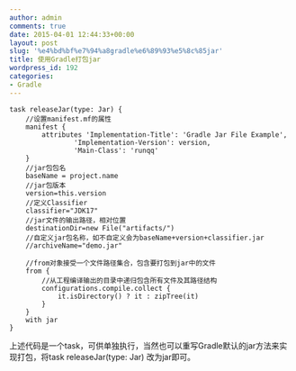 ```yaml
---
author: admin
comments: true
date: 2015-04-01 12:44:33+00:00
layout: post
slug: '%e4%bd%bf%e7%94%a8gradle%e6%89%93%e5%8c%85jar'
title: 使用Gradle打包jar
wordpress_id: 192
categories:
- Gradle
---
```



    task releaseJar(type: Jar) {
        //设置manifest.mf的属性
        manifest {
            attributes 'Implementation-Title': 'Gradle Jar File Example',
                    'Implementation-Version': version,
                    'Main-Class': 'runqq'
        }
        //jar包包名
        baseName = project.name
        //jar包版本
        version=this.version
        //定义Classifier
        classifier="JDK17"
        //jar文件的输出路径，相对位置
        destinationDir=new File("artifacts/")
        //自定义jar包名称，如不自定义会为baseName+version+classifier.jar
        //archiveName="demo.jar"
    
        //from对象接受一个文件路径集合，包含要打包到jar中的文件
        from {
            //从工程编译输出的目录中递归包含所有文件及其路径结构
            configurations.compile.collect {
                it.isDirectory() ? it : zipTree(it)
            }
        }
        with jar
    }






上述代码是一个task，可供单独执行，当然也可以重写Gradle默认的jar方法来实现打包，将task releaseJar(type: Jar) 改为jar即可。





